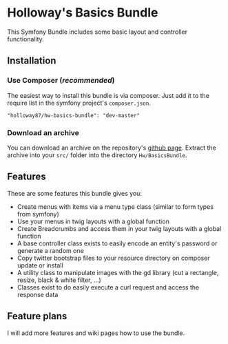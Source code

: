 Holloway's Basics Bundle
========================

This Symfony Bundle includes some basic layout and controller functionality.


Installation
------------

### Use Composer (*recommended*)

The easiest way to install this bundle is via composer.  Just add it to the require list in the symfony project's
`composer.json`.

	"holloway87/hw-basics-bundle": "dev-master"

### Download an archive

You can download an archive on the repository's [github page][1].  Extract the archive into your `src/` folder into
the directory `Hw/BasicsBundle`.


Features
--------

These are some features this bundle gives you:

 * Create menus with items via a menu type class (similar to form types from symfony)
 * Use your menus in twig layouts with a global function
 * Create Breadcrumbs and access them in your twig layouts with a global function
 * A base controller class exists to easily encode an entity's password or generate a random one
 * Copy twitter bootstrap files to your resource directory on composer update or install
 * A utility class to manipulate images with the gd library (cut a rectangle, resize, black & white filter, ...)
 * Classes exist to do easily execute a curl request and access the response data


Feature plans
-------------

I will add more features and wiki pages how to use the bundle.

[1]: https://github.com/holloway87/hw-basics-bundle
